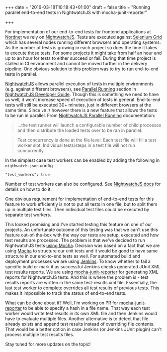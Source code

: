 +++
date = "2016-03-18T10:18:43+01:00"
draft = false
title = "Running parallel end-to-end tests in NightwatchJS with mocha-junit-reporter"

+++

For implementation of our end-to-end tests for frontend applications at [Nordnet](https://www.nordnet.se) we rely on [NightwatchJS](https://nightwatchjs.org). Tests are executed against [Selenium Grid](https://github.com/SeleniumHQ/selenium/wiki/Grid2) which has several nodes running different browsers and operating systems. As the number of tests is growing in each project so does the time it takes to execute those tests. For some projects it might take from half an hour and up to an hour for tests to either succeed or fail. During that time project is stalled in CI environment and cannot be moved further in the delivery pipeline. One obvious solution to this problem was to try to run end-to-end tests in parallel.

[NightwatchJS](https://nightwatchjs.org) allows parallel execution of tests in multiple environments (e.g. against different browsers), see [Parallel Running](http://nightwatchjs.org/guide#parallel-running) section in [NightwatchJS Developer Guide](http://nightwatchjs.org/guide). Though this is something we need to have as well, it won't increase speed of execution of tests in general. End-to-end tests will still be executed 30+ minutes, just in different browsers at the same time. Since `v0.7` however there is a new feature that allows the tests to be run in parallel. From [NightwatchJS Parallel Running](http://nightwatchjs.org/guide#parallel-running) documentation:

> ...the test runner will launch a configurable number of child processes and then distribute the loaded tests over to be ran in parallel.

> Test concurrency is done at the file level. Each test file will fill a test worker slot. Individual tests/steps in a test file will not run concurrently.

In the simplest case test workers can be enabled by adding the following in `nigthwatch.json` config

```
"test_workers": true
```

Number of test workers can also be configured. See [NightwatchJS docs](http://nightwatchjs.org/guide#parallel-running) for details on how to do it.

One obvious requirement for implementation of end-to-end tests for this feature to work efficiently is not to put all tests in one file, but to split them up in multiple test files. Then individual test files could be executed by separate test workers.

This looked promising and I've started testing this feature on one of our projects. An unfortunate outcome of this testing was that we can't use this feature out-of-the-box with the way our tests are setup, executed and how test results are processed. The problem is that we've decided to run NightwatchJS tests [using Mocha](http://nightwatchjs.org/guide#using-mocha). Decision was based on a fact that we are using [Mocha](http://mochajs.org) to structure our unit tests and it would be good to have same structure in our end-to-end tests as well. For automated build and deployment processes we are using [Jenkins](https://jenkins-ci.org/). To know whether to fail a specific build or mark it as successful Jenkins checks generated JUnit XML test results reports. We are using [mocha-junit-reporter](https://github.com/michaelleeallen/mocha-junit-reporter) for generating XML reports for NightwatchJS tests. And this is where the problem is - test results reports are written in the same test-results.xml file. Essentially, the last test worker to complete overrides all test results of previous tests. This makes it impossible to track the status of end-to-end tests.

What can be done about it? Well, I'm working on PR for [mocha-junit-reporter](https://github.com/michaelleeallen/mocha-junit-reporter) to be able to specify a hash in a file name. That way each test worker would write test results in its own XML file and then Jenkins would have to evaluate multiple files. Another alternative is to detect that file already exists and append test results instead of overriding file contents. That would be a better option in case Jenkins (or Jenkins JUnit plugin) can't process multiple test results files.

Stay tuned for more updates on the topic!
